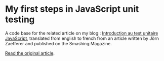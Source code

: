 # My first steps in JavaScript unit testing

A code base for the related article on my blog : [Introduction au test unitaire JavaScript](http://ptitgraig.github.io/blog/2015/01/08/introduction-au-test-unitaire-javascript/), translated from english to french from an article written by Jörn Zaefferer and published on the Smashing Magazine.

[Read the original article](http://www.smashingmagazine.com/2012/06/27/introduction-to-javascript-unit-testing/).
